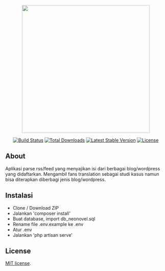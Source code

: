 <p align="center"><a href="https://laravel.com" target="_blank"><img src="https://raw.githubusercontent.com/laravel/art/master/logo-lockup/5%20SVG/2%20CMYK/1%20Full%20Color/laravel-logolockup-cmyk-red.svg" width="400"></a></p>

<p align="center">
<a href="https://travis-ci.org/laravel/framework"><img src="https://travis-ci.org/laravel/framework.svg" alt="Build Status"></a>
<a href="https://packagist.org/packages/laravel/framework"><img src="https://poser.pugx.org/laravel/framework/d/total.svg" alt="Total Downloads"></a>
<a href="https://packagist.org/packages/laravel/framework"><img src="https://poser.pugx.org/laravel/framework/v/stable.svg" alt="Latest Stable Version"></a>
<a href="https://packagist.org/packages/laravel/framework"><img src="https://poser.pugx.org/laravel/framework/license.svg" alt="License"></a>
</p>

## About 

Aplikasi parse rss/feed yang menyajikan isi dari berbagai blog/wordpress yang didaftarkan. Mengambil fans translation sebagai studi kasus namun bisa diterapkan diberbagi jenis blog/wordpress.


## Instalasi
- Clone / Download ZIP
- Jalankan 'composer install'
- Buat database, import db_neonovel.sql
- Rename file .env.example ke .env
- Atur .env
- Jalankan 'php artisan serve'


## License

[MIT license](https://opensource.org/licenses/MIT).
